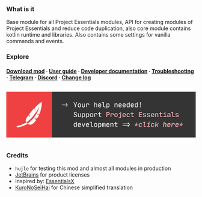 ### What is it

Base module for all Project Essentials modules, API for creating modules of Project Essentials and reduce code duplication, also core module contains kotlin runtime and libraries. Also contains some settings for vanilla commands and events.

### Explore

#### [Download mod](https://github.com/ProjectEssentials/ProjectEssentials-Core/releases/download/2.0.2%2BMC-1.14.4/Project.Essentials.Core-MOD-2.0.2+MC-1.14.4.jar) · [User guide](https://mairwunnx.gitbook.io/project-essentials/project-essentials-core#how-to-install) · [Developer documentation](https://mairwunnx.gitbook.io/project-essentials/project-essentials-core#using-as-api) · [Troubleshooting](https://github.com/ProjectEssentials/ProjectEssentials-Core/issues/new/choose) · [Telegram](https://t.me/minecraftforge) · [Discord](https://discord.gg/VU9XZAt) · [Change log](https://github.com/ProjectEssentials/ProjectEssentials-Core/blob/master/changelog.md)

[![](https://github.com/ProjectEssentials/ProjectEssentials-Assets/raw/ASSETS-20-Q2/assets/common/support.png)](https://gist.github.com/MairwunNx/fda95062618db6880ef8ee06e1bba54f)

### Credits

- `hujle` for testing this mod and almost all modules in production
- [JetBrains](https://www.jetbrains.com/) for product licenses
- Inspired by: [EssentialsX](https://github.com/EssentialsX)
- [KuroNoSeiHai](https://github.com/KuroNoSeiHai) for Chinese simplified translation
